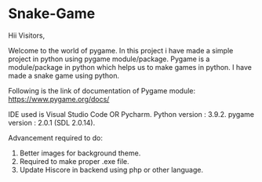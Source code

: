 # Snake-Game

Hii Visitors,

Welcome to the world  of  pygame.  In this project i have made a simple project in python using pygame module/package.
Pygame is a module/package in python which helps us to make games in python.
I have made a snake game using python.

Following is the link of documentation of Pygame module: 
https://www.pygame.org/docs/

IDE used is Visual Studio Code OR Pycharm.
Python version : 3.9.2.
pygame version : 2.0.1 (SDL 2.0.14).

Advancement required to do:
1) Better images for background theme.
2) Required to make proper .exe file.
3) Update Hiscore in backend using php or other language.
